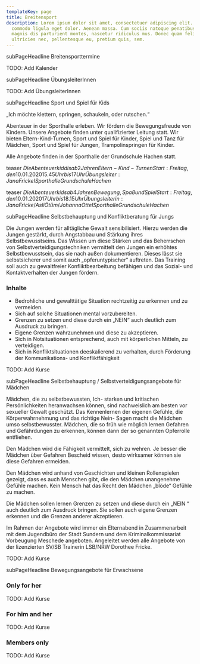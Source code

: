 ```yaml
---
templateKey: page
title: Breitensport
description: Lorem ipsum dolor sit amet, consectetuer adipiscing elit. Aenean
  commodo ligula eget dolor. Aenean massa. Cum sociis natoque penatibus et
  magnis dis parturient montes, nascetur ridiculus mus. Donec quam felis,
  ultricies nec, pellentesque eu, pretium quis, sem.
---
```

subPageHeadline Breitensporttermine

TODO: Add Kalender

subPageHeadline ÜbungsleiterInnen

TODO: Add ÜbungsleiterInnen

subPageHeadline Sport und Spiel für Kids

„Ich möchte klettern, springen, schaukeln, oder rutschen.“

Abenteuer in der Sporthalle erleben. Wir fördern die Bewegungsfreude von Kindern. Unsere Angebote finden unter qualifizierter Leitung statt. Wir bieten Eltern-Kind-Turnen, Sport und Spiel für Kinder, Spiel und Tanz für Mädchen, Sport und Spiel für Jungen, Trampolinspringen für Kinder.

Alle Angebote finden in der Sporthalle der Grundschule Hachen statt.

teaser $Die Abenteuerkiddis ab 2 Jahren$$Eltern-Kind-Turnen Start: Freitag, den 10.01.2020 15.45 Uhr bis 17 Uhr Übungsleiter: Jana Fricke I Sporthalle Grundschule Hachen$

teaser $Die Abenteuerkids ab 4 Jahren$$Bewegung, Spaß und Spiel Start: Freitag, den 10.01.2020 17 Uhr bis 18.15 Uhr Übungsleiterin: Jana Fricke / Asli Ötüm / Johanna Otte I Sporthalle Grundschule Hachen$

subPageHeadline Selbstbehauptung und Konfliktberatung für Jungs

Die Jungen werden für alltägliche Gewalt sensibilisiert. Hierzu werden die Jungen gestärkt, durch Angstabbau und Stärkung ihres Selbstbewusstseins. Das Wissen um diese Stärken und das Beherrschen von Selbstverteidigungstechniken vermittelt den Jungen ein erhöhtes Selbstbewusstsein, das sie nach außen dokumentieren. Dieses lässt sie selbstsicherer und somit auch „opferuntypischer“ auftreten. Das Training soll auch zu gewaltfreier Konfliktbearbeitung befähigen und das Sozial- und Kontaktverhalten der Jungen fördern.

### Inhalte

* Bedrohliche und gewalttätige Situation rechtzeitig zu erkennen und zu vermeiden.
* Sich auf solche Situationen mental vorzubereiten.
* Grenzen zu setzen und diese durch ein „NEIN“ auch deutlich zum Ausdruck zu bringen.
* Eigene Grenzen wahrzunehmen und diese zu akzeptieren.
* Sich in Notsituationen entsprechend, auch mit körperlichen Mitteln, zu verteidigen.
* Sich in Konfliktsituationen deeskalierend zu verhalten, durch Förderung der Kommunikations- und Konfliktfähigkeit

TODO: Add Kurse

subPageHeadline Selbstbehauptung / Selbstverteidigungsangebote für Mädchen

Mädchen, die zu selbstbewussten, Ich- starken und kritischen Persönlichkeiten heranwachsen können, sind nachweislich am besten vor sexueller Gewalt geschützt. Das Kennenlernen der eigenen Gefühle, die Körperwahrnehmung und das richtige Nein- Sagen macht die Mädchen umso selbstbewusster. Mädchen, die so früh wie möglich lernen Gefahren und Gefährdungen zu erkennen, können dann der so genannten Opferrolle entfliehen.

Den Mädchen wird die Fähigkeit vermittelt, sich zu wehren. Je besser die Mädchen über Gefahren Bescheid wissen, desto wirksamer können sie diese Gefahren ermeiden.

Den Mädchen wird anhand von Geschichten und kleinen Rollenspielen gezeigt, dass es auch Menschen gibt, die den Mädchen unangenehme Gefühle machen. Kein Mensch hat das Recht den Mädchen „blöde“ Gefühle zu machen.

Die Mädchen sollen lernen Grenzen zu setzen und diese durch ein „NEIN “ auch deutlich zum Ausdruck bringen. Sie sollen auch eigene Grenzen erkennen und die Grenzen anderer akzeptieren.

Im Rahmen der Angebote wird immer ein Elternabend in Zusammenarbeit mit dem Jugendbüro der Stadt Sundern und dem Kriminalkommissariat Vorbeugung Meschede angeboten. Angeleitet werden alle Angebote von der lizenzierten SV/SB Trainerin LSB/NRW Dorothee Fricke.

TODO: Add Kurse

subPageHeadline Bewegungsangebote für Erwachsene

### Only for her

TODO: Add Kurse

### For him and her

TODO: Add Kurse

### Members only

TODO: Add Kurse